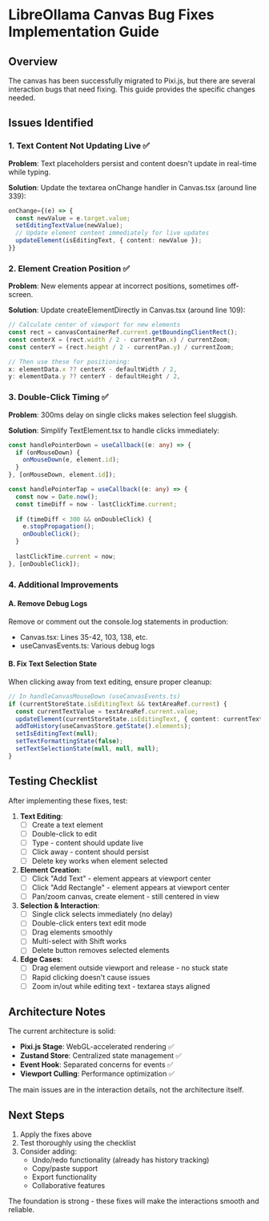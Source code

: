 # LibreOllama Canvas Bug Fixes Implementation Guide

## Overview
The canvas has been successfully migrated to Pixi.js, but there are several interaction bugs that need fixing. This guide provides the specific changes needed.

## Issues Identified

### 1. Text Content Not Updating Live ✅
**Problem**: Text placeholders persist and content doesn't update in real-time while typing.

**Solution**: Update the textarea onChange handler in Canvas.tsx (around line 339):

```typescript
onChange={(e) => {
  const newValue = e.target.value;
  setEditingTextValue(newValue);
  // Update element content immediately for live updates
  updateElement(isEditingText, { content: newValue });
}}
```

### 2. Element Creation Position ✅
**Problem**: New elements appear at incorrect positions, sometimes off-screen.

**Solution**: Update createElementDirectly in Canvas.tsx (around line 109):

```typescript
// Calculate center of viewport for new elements
const rect = canvasContainerRef.current.getBoundingClientRect();
const centerX = (rect.width / 2 - currentPan.x) / currentZoom;
const centerY = (rect.height / 2 - currentPan.y) / currentZoom;

// Then use these for positioning:
x: elementData.x ?? centerX - defaultWidth / 2,
y: elementData.y ?? centerY - defaultHeight / 2,
```

### 3. Double-Click Timing ✅
**Problem**: 300ms delay on single clicks makes selection feel sluggish.

**Solution**: Simplify TextElement.tsx to handle clicks immediately:

```typescript
const handlePointerDown = useCallback((e: any) => {
  if (onMouseDown) {
    onMouseDown(e, element.id);
  }
}, [onMouseDown, element.id]);

const handlePointerTap = useCallback((e: any) => {
  const now = Date.now();
  const timeDiff = now - lastClickTime.current;
  
  if (timeDiff < 300 && onDoubleClick) {
    e.stopPropagation();
    onDoubleClick();
  }
  
  lastClickTime.current = now;
}, [onDoubleClick]);
```

### 4. Additional Improvements

#### A. Remove Debug Logs
Remove or comment out the console.log statements in production:
- Canvas.tsx: Lines 35-42, 103, 138, etc.
- useCanvasEvents.ts: Various debug logs

#### B. Fix Text Selection State
When clicking away from text editing, ensure proper cleanup:

```typescript
// In handleCanvasMouseDown (useCanvasEvents.ts)
if (currentStoreState.isEditingText && textAreaRef.current) {
  const currentTextValue = textAreaRef.current.value;
  updateElement(currentStoreState.isEditingText, { content: currentTextValue });
  addToHistory(useCanvasStore.getState().elements);
  setIsEditingText(null);
  setTextFormattingState(false);
  setTextSelectionState(null, null, null);
}
```

## Testing Checklist

After implementing these fixes, test:

1. **Text Editing**:
   - [ ] Create a text element
   - [ ] Double-click to edit
   - [ ] Type - content should update live
   - [ ] Click away - content should persist
   - [ ] Delete key works when element selected

2. **Element Creation**:
   - [ ] Click "Add Text" - element appears at viewport center
   - [ ] Click "Add Rectangle" - element appears at viewport center
   - [ ] Pan/zoom canvas, create element - still centered in view

3. **Selection & Interaction**:
   - [ ] Single click selects immediately (no delay)
   - [ ] Double-click enters text edit mode
   - [ ] Drag elements smoothly
   - [ ] Multi-select with Shift works
   - [ ] Delete button removes selected elements

4. **Edge Cases**:
   - [ ] Drag element outside viewport and release - no stuck state
   - [ ] Rapid clicking doesn't cause issues
   - [ ] Zoom in/out while editing text - textarea stays aligned

## Architecture Notes

The current architecture is solid:
- **Pixi.js Stage**: WebGL-accelerated rendering ✅
- **Zustand Store**: Centralized state management ✅
- **Event Hook**: Separated concerns for events ✅
- **Viewport Culling**: Performance optimization ✅

The main issues are in the interaction details, not the architecture itself.

## Next Steps

1. Apply the fixes above
2. Test thoroughly using the checklist
3. Consider adding:
   - Undo/redo functionality (already has history tracking)
   - Copy/paste support
   - Export functionality
   - Collaborative features

The foundation is strong - these fixes will make the interactions smooth and reliable.